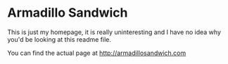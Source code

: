 # Armadillo Sandwich
This is just my homepage, it is really uninteresting and I have no idea why you'd be looking at this readme file.

You can find the actual page at http://armadillosandwich.com
